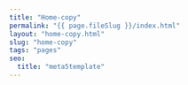 ```yaml
---
title: "Home-copy"
permalink: "{{ page.fileSlug }}/index.html"
layout: "home-copy.html"
slug: "home-copy"
tags: "pages"
seo:
  title: "meta5template"
---
```




